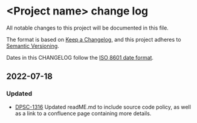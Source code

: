 # \<Project name> change log

All notable changes to this project will be documented in this file.

The format is based on [Keep a Changelog](https://keepachangelog.com/en/1.1.0/),
and this project adheres to [Semantic Versioning](https://semver.org/spec/v2.0.0.html).

Dates in this CHANGELOG follow the [ISO 8601 date format](https://www.w3.org/QA/Tips/iso-date).

<!-- Example

## [Unreleased]

## [1.0.29] - 2022-03-01
### Updated
- [SDE-348](https://projects.cdk.com/browse/SDE-348) Changed athena-libs to v.0.29 to use corrected react-internal build-templates path 

### Fixed
- Updated changelog format to v1.1.0.

-->

## 2022-07-18
### Updated
- [DPSC-1316](https://projects.cdk.com/browse/DPSC-1316) Updated readME.md to include source code policy, as well as a link to a confluence page containing more details.
